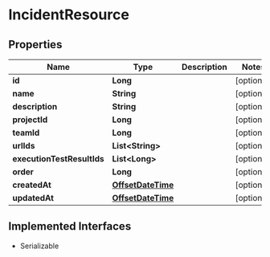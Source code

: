 

# IncidentResource

## Properties

Name | Type | Description | Notes
------------ | ------------- | ------------- | -------------
**id** | **Long** |  |  [optional]
**name** | **String** |  |  [optional]
**description** | **String** |  |  [optional]
**projectId** | **Long** |  |  [optional]
**teamId** | **Long** |  |  [optional]
**urlIds** | **List&lt;String&gt;** |  |  [optional]
**executionTestResultIds** | **List&lt;Long&gt;** |  |  [optional]
**order** | **Long** |  |  [optional]
**createdAt** | [**OffsetDateTime**](OffsetDateTime.md) |  |  [optional]
**updatedAt** | [**OffsetDateTime**](OffsetDateTime.md) |  |  [optional]


## Implemented Interfaces

* Serializable


